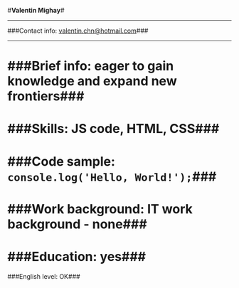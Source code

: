 #**Valentin Mighay**#
***************
###Contact info: valentin.chn@hotmail.com###
***************
###Brief info: eager to gain knowledge and expand new frontiers###
===============
###Skills: JS code, HTML, CSS###
===============
###Code sample: `console.log('Hello, World!');`###
===============
###Work background: IT work background - none###
===============
###Education: yes###
===============
###English level: OK###
